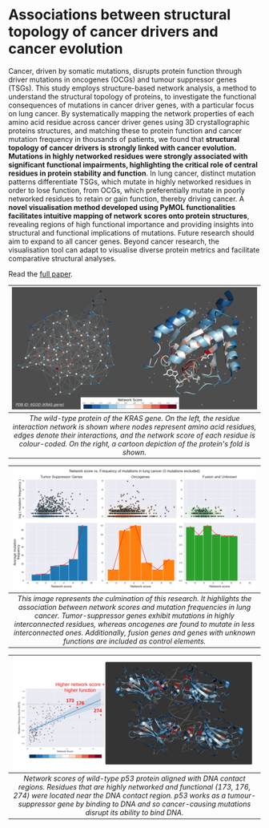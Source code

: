 # Associations between structural topology of cancer drivers and cancer evolution

Cancer, driven by somatic mutations, disrupts protein function through driver mutations in oncogenes (OCGs) and tumour suppressor genes (TSGs). This study employs structure-based network analysis, a method to understand the structural topology of proteins, to investigate the functional consequences of mutations in cancer driver genes, with a particular focus on lung cancer. By systematically mapping the network properties of each amino acid residue across cancer driver genes using 3D crystallographic proteins structures, and matching these to protein function and cancer mutation frequency in thousands of patients, we found that **structural topology of cancer drivers is strongly linked with cancer evolution. Mutations in highly networked residues were strongly associated with significant functional impairments, highlighting the critical role of central residues in protein stability and function**. In lung cancer, distinct mutation patterns differentiate TSGs, which mutate in highly networked residues in order to lose function, from OCGs, which preferentially mutate in poorly networked residues to retain or gain function, thereby driving cancer. A **novel visualisation method developed using PyMOL functionalities facilitates intuitive mapping of network scores onto protein structures**, revealing regions of high functional importance and providing insights into structural and functional implications of mutations. Future research should aim to expand to all cancer genes. Beyond cancer research, the visualisation tool can adapt to visualise diverse protein metrics and facilitate comparative structural analyses.

Read the [full paper](https://github.com/Yoannli/NetworkAnalysis/blob/main/Final%20Thesis.pdf).

| ![ns](https://github.com/Yoannli/NetworkAnalysis/blob/main/imgs/6GOD_ns.png) |
|:--:| 
| *The wild-type protein of the KRAS gene. On the left, the residue interaction network is shown where nodes represent amino acid residues, edges denote their interactions, and the network score of each residue is colour-coded. On the right, a cartoon depiction of the protein's fold is shown.* |

| ![cbioportal](https://github.com/Yoannli/NetworkAnalysis/blob/main/imgs/cbioportal.png) |
|:--:| 
| *This image represents the culmination of this research. It highlights the association between network scores and mutation frequencies in lung cancer. Tumor-suppressor genes exhibit mutations in highly interconnected residues, whereas oncogenes are found to mutate in less interconnected ones. Additionally, fusion genes and genes with unknown functions are included as control elements.* |


| ![dna](https://github.com/Yoannli/NetworkAnalysis/blob/main/imgs/dna_contact.png) |
|:--:| 
| *Network scores of wild-type p53 protein aligned with DNA contact regions. Residues that are highly networked and functional (173, 176, 274) were located near the DNA contact region. p53 works as a tumour-suppressor gene by binding to DNA and so cancer-causing mutations disrupt its ability to bind DNA.* |
